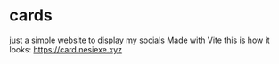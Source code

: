 # cards
just a simple website to display my socials
Made with Vite
this is how it looks: https://card.nesiexe.xyz
